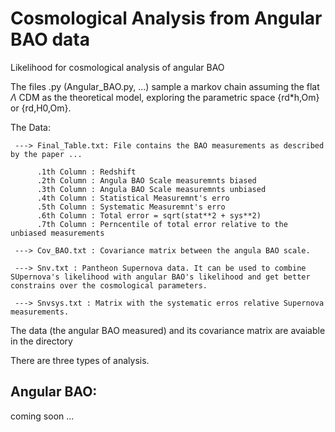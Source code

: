 # Cosmological Analysis from Angular BAO data

Likelihood for cosmological analysis of angular BAO


The files .py (Angular_BAO.py, ...) sample a markov chain assuming the flat $\Lambda$ CDM as the theoretical model, exploring the parametric space {rd*h,Om} or {rd,H0,Om}.


The Data:

     ---> Final_Table.txt: File contains the BAO measurements as described by the paper ...

          .1th Column : Redshift
          .2th Column : Angula BAO Scale measuremnts biased 
          .3th Column : Angula BAO Scale measuremnts unbiased
          .4th Column : Statistical Measuremnt's erro
          .5th Column : Systematic Measuremnt's erro
          .6th Column : Total error = sqrt(stat**2 + sys**2)         
          .7th Column : Perncentile of total error relative to the unbiased measurements 

     ---> Cov_BAO.txt : Covariance matrix between the angula BAO scale.
     
     ---> Snv.txt : Pantheon Supernova data. It can be used to combine SUpernova's likelihood with angular BAO's likelihood and get better constrains over the cosmological parameters.
     
     ---> Snvsys.txt : Matrix with the systematic erros relative Supernova measurements.
     
     
The data (the angular BAO measured) and its covariance matrix are avaiable in the directory 


There are three types of analysis.

## Angular BAO:


coming soon ...
